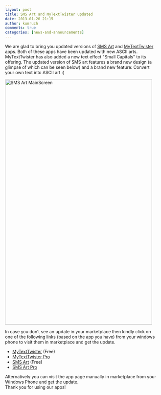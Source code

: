 ```yaml
---
layout: post
title: SMS Art and MyTextTwister updated
date: 2013-01-20 21:15
author: kunruch
comments: true
categories: [news-and-announcements]
---
```

We are glad to bring you updated versions of <a title="SMS ART" href="http://kunruchcreations.com/sms-art/" target="_blank">SMS Art</a> and <a title="Announcing KunRuch Creations’ new Home" href="http://kunruchcreations.com/announcing-kunruch-creations-new-home/" target="_blank">MyTextTwister</a> apps. Both of these apps have been updated with new ASCII arts. MyTextTwister has also added a new text effect "Small Capitals" to its offering. The updated version of SMS art features a brand new design (a glimpse of which can be seen below) and a brand new feature: Convert your own text into ASCII art :)

<a href="http://kunruchcreations.com/wp-content/uploads/2013/01/MainScreen.png"><img class="aligncenter size-full wp-image-1151" alt="SMS Art MainScreen" src="http://kunruchcreations.com/wp-content/uploads/2013/01/MainScreen.png" width="480" height="800" /></a>

In case you don’t see an update in your marketplace then kindly click on one of the following links (based on the app you have) from your windows phone to visit them in marketplace and get the update.
<ul>
	<li><a href="http://windowsphone.com/s?appid=0db2a471-6f36-4e7f-8e95-acfff7f33f44" target="_blank">MyTextTwister</a> (Free)</li>
	<li><a href="http://windowsphone.com/s?appid=4a5e84b9-6487-460a-b166-cce21492600e" target="_blank">MyTextTwister Pro</a></li>
	<li><a href="http://windowsphone.com/s?appid=68e564ee-3e5b-4465-aab6-1ae3ccc74fbb" target="_blank">SMS Art</a> (Free)</li>
	<li><a href="http://windowsphone.com/s?appid=45c04344-d237-4f12-abae-fb244eeeed2e" target="_blank">SMS Art Pro</a></li>
</ul>
<div>Alternatively you can visit the app page manually in marketplace from your Windows Phone and get the update.</div>
Thank you for using our apps!
